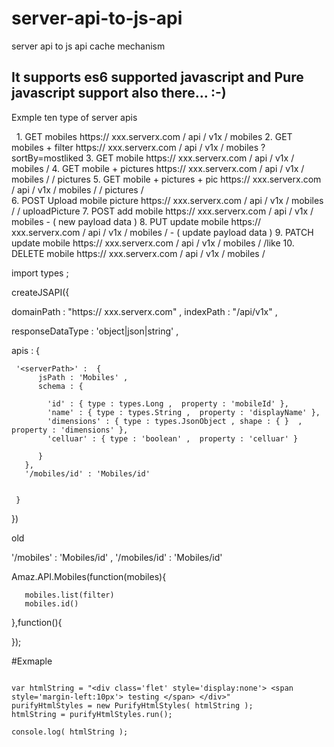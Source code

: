 # server-api-to-js-api
server api to js api cache mechanism

## It supports es6 supported javascript and Pure javascript support also there... :-)


Exmple ten type of server apis 

   1. GET mobiles                  https:// xxx.serverx.com / api / v1x / mobiles 
   2. GET mobiles + filter         https:// xxx.serverx.com / api / v1x / mobiles ? sortBy=mostliked
   3. GET mobile                   https:// xxx.serverx.com / api / v1x / mobiles / <mobile id> 
   4. GET mobile + pictures        https:// xxx.serverx.com / api / v1x / mobiles / <mobile id> / pictures
   5. GET mobile + pictures + pic  https:// xxx.serverx.com / api / v1x / mobiles / <mobile id> / pictures / <picture id>  
   6. POST Upload mobile picture   https:// xxx.serverx.com / api / v1x / mobiles /  <mobile id> / uploadPicture
   7. POST add mobile              https:// xxx.serverx.com / api / v1x / mobiles  - ( new payload data )
   8. PUT update mobile            https:// xxx.serverx.com / api / v1x / mobiles / <mobile id>  - ( update payload data )
   9. PATCH update mobile          https:// xxx.serverx.com / api / v1x / mobiles / <mobile id> /like
   10. DELETE mobile               https:// xxx.serverx.com / api / v1x / mobiles / <mobile id>



import types ;

createJSAPI({

  domainPath :  "https:// xxx.serverx.com" ,
  indexPath  :  "/api/v1x" ,
  
  responseDataType : 'object|json|string' ,
  
  apis : {
  
     '<serverPath>' :  {
          jsPath : 'Mobiles' ,
          schema : {
          
            'id' : { type : types.Long ,  property : 'mobileId' },
            'name' : { type : types.String ,  property : 'displayName' },
            'dimensions' : { type : types.JsonObject , shape : { }  ,  property : 'dimensions' },
            'celluar' : { type : 'boolean' ,  property : 'celluar' }

          }
       },
       '/mobiles/id' : 'Mobiles/id'
       
       
     }
   

})


old 

 '/mobiles' : 'Mobiles/id' ,
  '/mobiles/id' : 'Mobiles/id'
  





Amaz.API.Mobiles(function(mobiles){
  
       mobiles.list(filter)
       mobiles.id()
  


  },function(){


});



#Exmaple 

```

var htmlString = "<div class='flet' style='display:none'> <span style='margin-left:10px'> testing </span> </div>"
purifyHtmlStyles = new PurifyHtmlStyles( htmlString );
htmlString = purifyHtmlStyles.run();

console.log( htmlString );

```


